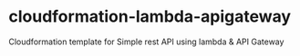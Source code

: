 # cloudformation-lambda-apigateway
Cloudformation template for Simple rest API using lambda &amp; API Gateway
